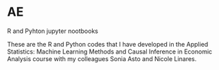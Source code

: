 # AE
R and Pyhton jupyter nootbooks

These are the R and Python codes that I have developed in the Applied Statistics: Machine Learning Methods and Causal Inference in Economic Analysis course with my colleagues Sonia Asto and Nicole Linares.
